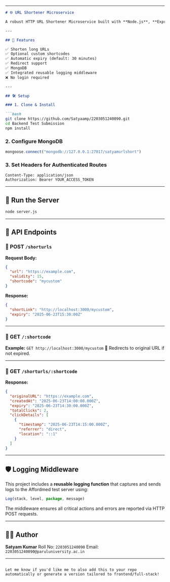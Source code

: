 
---

````markdown
# 🌐 URL Shortener Microservice

A robust HTTP URL Shortener Microservice built with **Node.js**, **Express.js**, **MongoDB**, and a **reusable Logging Middleware** integrated with the Affordmed Logging API.

---

## 🧩 Features

✅ Shorten long URLs  
✅ Optional custom shortcodes  
✅ Automatic expiry (default: 30 minutes)  
✅ Redirect support  
✅ MongoDB 
✅ Integrated reusable logging middleware  
❌ No login required  

---

## 🛠️ Setup

### 1. Clone & Install

```bash
git clone https://github.com/Satyaamp/2203051240090.git
cd Backend Test Submission
npm install
````

### 2. Configure MongoDB

```js
mongoose.connect("mongodb://127.0.0.1:27017/satyamurlshort")
```

### 3. Set Headers for Authenticated Routes

```http
Content-Type: application/json
Authorization: Bearer YOUR_ACCESS_TOKEN
```

---

## 🚀 Run the Server

```bash
node server.js
```

---

## 🔗 API Endpoints

### 🔸 POST `/shorturls`

**Request Body:**

```json
{
  "url": "https://example.com",
  "validity": 15,
  "shortcode": "mycustom"
}
```

**Response:**

```json
{
  "shortLink": "http://localhost:3000/mycustom",
  "expiry": "2025-06-23T15:30:00Z"
}
```

---

### 🔸 GET `/:shortcode`

**Example:**
`GET http://localhost:3000/mycustom`
🔁 Redirects to original URL if not expired.

---

### 🔸 GET `/shorturls/:shortcode`

**Response:**

```json
{
  "originalURL": "https://example.com",
  "createdAt": "2025-06-23T14:00:00.000Z",
  "expiry": "2025-06-23T14:30:00.000Z",
  "totalClicks": 2,
  "clickDetails": [
    {
      "timestamp": "2025-06-23T14:15:00.000Z",
      "referrer": "direct",
      "location": "::1"
    }
  ]
}
```

---

## 🛡️ Logging Middleware

This project includes a **reusable logging function** that captures and sends logs to the Affordmed test server using:

```js
Log(stack, level, package, message)
```

The middleware ensures all critical actions and errors are reported via HTTP POST requests.

---

## 👨‍💻 Author

**Satyam Kumar**
Roll No: `2203051240090`
Email: `2203051240090@paruluniversity.ac.in`

---

```

Let me know if you'd like me to also add this to your repo automatically or generate a version tailored to frontend/full-stack!
```
